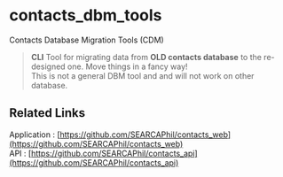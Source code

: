 # contacts_dbm_tools
Contacts Database Migration Tools (CDM)

> **CLI** Tool for migrating data from **OLD contacts database** to the re-designed one. Move things in a fancy way!   
This is not a general DBM tool and and will not work on other database.


## Related Links
Application : [https://github.com/SEARCAPhil/contacts_web](https://github.com/SEARCAPhil/contacts_web)   
API : [https://github.com/SEARCAPhil/contacts_api](https://github.com/SEARCAPhil/contacts_api)